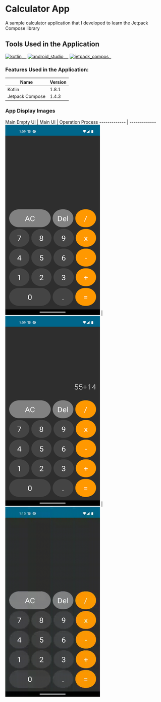 # Calculator App
A sample calculator application that I developed to learn the Jetpack Compose library

## Tools Used in the Application

<a href="https://kotlinlang.org/" rel="nofollow"><img alt="kotlin" src="https://upload.wikimedia.org/wikipedia/commons/7/74/Kotlin_Icon.png" width="40" style="max-width: 100%;">&nbsp;&nbsp;&nbsp;&nbsp;</a>
<a href="https://developer.android.com/studio" rel="nofollow"><img alt="android_studio" src="https://github.com/yyigityesiladaa/yyigityesiladaa/blob/main/database_and_tool_icons/android_studio.svg" width="40" style="max-width: 100%;">&nbsp;&nbsp;&nbsp;&nbsp;</a>
<a href="https://developer.android.com/jetpack/compose" target="_blank" rel="noreferrer"> <img src="https://tabris.com/wp-content/uploads/2021/06/jetpack-compose-icon_RGB.png" alt="jetpack_compos" width="60" height="60" alignment="center"/>&nbsp;&nbsp;</a>

### Features Used in the Application:
                    
Name  | Version
------------- | -------------
Kotlin | 1.8.1
Jetpack Compose | 1.4.3
</p>

### App Display Images

Main Empty UI  | Main UI | Operation Process
------------- | ------------- 
<a><img src="https://github.com/yigityesiladaa/android_calculator_with_jetpack_compose/blob/master/app_displays/empty_main.png" width="300" height="600" /></a> | <a><img src="https://github.com/yigityesiladaa/android_calculator_with_jetpack_compose/blob/master/app_displays/filled_main.png" width="300" height="600" /></a> | <a><img src="https://github.com/yigityesiladaa/android_calculator_with_jetpack_compose/blob/master/app_displays/calculator.gif" width="300" height="600" /></a>

